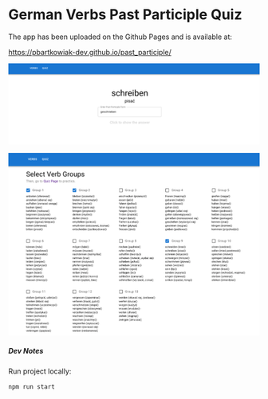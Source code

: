 # German Verbs Past Participle Quiz

The app has been uploaded on the Github Pages and is available at:

https://pbartkowiak-dev.github.io/past_participle/

![Quiz View](doc/quiz-view.png)

![Select View](doc/select-view.png)

##### Dev Notes

Run project locally:

```
npm run start
```
